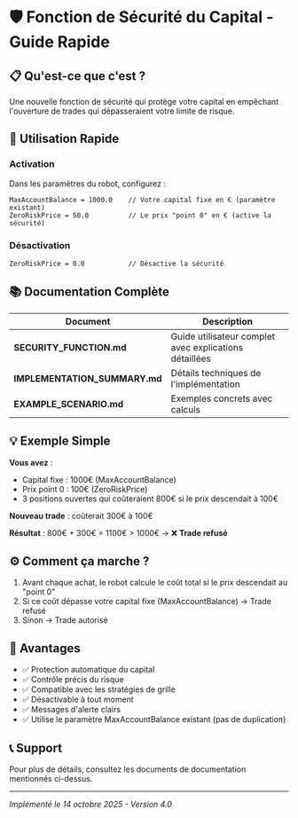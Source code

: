# 🛡️ Fonction de Sécurité du Capital - Guide Rapide

## 📋 Qu'est-ce que c'est ?

Une nouvelle fonction de sécurité qui protège votre capital en empêchant l'ouverture de trades qui dépasseraient votre limite de risque.

## 🚀 Utilisation Rapide

### Activation

Dans les paramètres du robot, configurez :

```
MaxAccountBalance = 1000.0    // Votre capital fixe en € (paramètre existant)
ZeroRiskPrice = 50.0          // Le prix "point 0" en € (active la sécurité)
```

### Désactivation

```
ZeroRiskPrice = 0.0           // Désactive la sécurité
```

## 📚 Documentation Complète

| Document | Description |
|----------|-------------|
| **SECURITY_FUNCTION.md** | Guide utilisateur complet avec explications détaillées |
| **IMPLEMENTATION_SUMMARY.md** | Détails techniques de l'implémentation |
| **EXAMPLE_SCENARIO.md** | Exemples concrets avec calculs |

## 💡 Exemple Simple

**Vous avez** :
- Capital fixe : 1000€ (MaxAccountBalance)
- Prix point 0 : 100€ (ZeroRiskPrice)
- 3 positions ouvertes qui coûteraient 800€ si le prix descendait à 100€

**Nouveau trade** : coûterait 300€ à 100€

**Résultat** : 800€ + 300€ = 1100€ > 1000€ → ❌ **Trade refusé**

## ⚙️ Comment ça marche ?

1. Avant chaque achat, le robot calcule le coût total si le prix descendait au "point 0"
2. Si ce coût dépasse votre capital fixe (MaxAccountBalance) → Trade refusé
3. Sinon → Trade autorisé

## 🎯 Avantages

- ✅ Protection automatique du capital
- ✅ Contrôle précis du risque
- ✅ Compatible avec les stratégies de grille
- ✅ Désactivable à tout moment
- ✅ Messages d'alerte clairs
- ✅ Utilise le paramètre MaxAccountBalance existant (pas de duplication)

## 📞 Support

Pour plus de détails, consultez les documents de documentation mentionnés ci-dessus.

---

*Implémenté le 14 octobre 2025 - Version 4.0*
